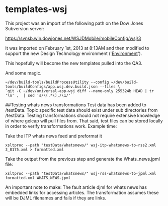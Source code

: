 templates-wsj
=========

This project was an import of the following path on the Dow Jones Subversion server:

https://svnsb.win.dowjones.net/WSJDMobile/mobileConfig/wsj/3

It was imported on February 1st, 2013 at 8:13AM and then modified to support the new Design Technology environment ('[Environment](https://github.dowjones.net/designtechnology/Environment)').

This hopefully will become the new templates pulled into the QA3.  


And some magic.

```
~/dev/build-tools/buildProcessUtility --config ~/dev/build-tools/buildConfigs/app.wsj.dev.build.json --files \
`git -C ~/dev/universal-app-wsj diff --name-only 255324b HEAD | tr '\n' ,  | sed 's/\(.*\),/\1/'`
```


##Testing whats news transformations
Test data has been added to /testData.  Topic specific test data should exist under sub directories from /testData.  Testing transformations should not require extensive knowledge of where gelcap will pull files from.  That said, test files can be stored locally in order to verify transformations work.  Example time:


Take the ITP whats news feed and preformat it
```
xsltproc --path "testData/whatsnews/" wsj-itp-whatsnews-to-rss2.xml 3_8175.xml > formatted.xml
```

Take the output from the previous step and generate the Whats_news.jpml file:
```
xsltproc --path "testData/whatsnews/" wsj-rss-whatsnews-to-jpml.xml formatted.xml WHATS_NEWS.jpml
```

An important note to make: The fault article djml for whats news has embedded links for accessing articles.  The transformation assumes these will be DJML filenames and fails if they are links.
